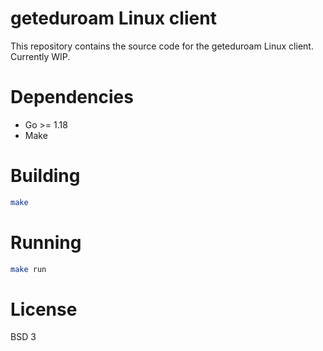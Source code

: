# geteduroam Linux client

This repository contains the source code for the geteduroam Linux client. Currently WIP.

# Dependencies
- Go >= 1.18
- Make

# Building
```bash
make
```

# Running
```bash
make run
```

# License
BSD 3
